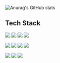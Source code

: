 ![Anurag's GitHub stats](https://github-readme-stats.vercel.app/api?username=ZoDeath&show_icons=true&theme=radical)

Tech Stack
-
<img src="https://img.shields.io/badge/Aftereffects-9999FF?style=flat&logo=adobeaftereffects&logoColor=white"/></a>
<img src="https://img.shields.io/badge/Photoshop-31A8FF?style=flat&logo=adobephotoshop&logoColor=white"/></a>
<img src="https://img.shields.io/badge/Illustrator-FF9A00?style=flat&logo=adobeillustrator&logoColor=white"/></a>
<img src="https://img.shields.io/badge/Premier-9999FF?style=flat&logo=adobepremierepro&logoColor=white"/></a>

<img src="https://img.shields.io/badge/unity-000000?style=flat&logo=unity&logoColor=white"/></a>
<img src="https://img.shields.io/badge/C4d-011A6A?style=flat&logo=cinema4d&logoColor=white"/></a>
<img src="https://img.shields.io/badge/blender-E87D0D?style=flat&logo=blender&logoColor=white"/></a>
<img src="https://img.shields.io/badge/figma-F24E1E?style=flat&logo=figma&logoColor=white"/></a>

<img src="https://img.shields.io/badge/python-3670A0?style=for-the-badge&logo=python&logoColor=ffdd54"/>
<img src="https://img.shields.io/badge/c++-%2300599C.svg?style=for-the-badge&logo=c%2B%2B&logoColor=white"/>
<img src="https://img.shields.io/badge/c%23-%23239120.svg?style=for-the-badge&logo=c-sharp&logoColor=white"/>

<!--
**ZoDeath/ZoDeath** is a ✨ _special_ ✨ repository because its `README.md` (this file) appears on your GitHub profile.

Here are some ideas to get you started:


![Anurag's GitHub stats](https://github-readme-stats.vercel.app/api?username=사용자ID&show_icons=true&theme=radical)
- 🌱 I’m currently learning ...
- 👯 I’m looking to collaborate on ...
- 🤔 I’m looking for help with ...
- 💬 Ask me about ...
- 📫 How to reach me: ...
- 😄 Pronouns: ...
- ⚡ Fun fact: ...
-->
